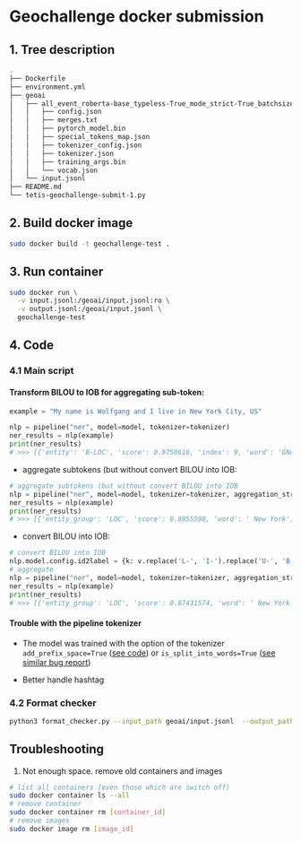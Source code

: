 # Geochallenge docker submission

## 1. Tree description

```bash
.
├── Dockerfile
├── environment.yml
├── geoai
│   ├── all_event_roberta-base_typeless-True_mode_strict-True_batchsize-32_geonlplify-False_epoch-6.model
│   │   ├── config.json
│   │   ├── merges.txt
│   │   ├── pytorch_model.bin
│   │   ├── special_tokens_map.json
│   │   ├── tokenizer_config.json
│   │   ├── tokenizer.json
│   │   ├── training_args.bin
│   │   └── vocab.json
│   └── input.jsonl
├── README.md
└── tetis-geochallenge-submit-1.py

```

## 2. Build docker image
```bash
sudo docker build -t geochallenge-test .
```

## 3. Run container 
```bash
sudo docker run \
  -v input.jsonl:/geoai/input.jsonl:ro \
  -v output.jsonl:/geoai/input.jsonl \
  geochallenge-test
```

## 4. Code 
### 4.1 Main script
#### Transform BILOU to IOB for aggregating sub-token:
```python
example = "My name is Wolfgang and I live in New York City, US"

nlp = pipeline("ner", model=model, tokenizer=tokenizer)
ner_results = nlp(example)
print(ner_results)
# >>> [{'entity': 'B-LOC', 'score': 0.9750616, 'index': 9, 'word': 'ĠNew', 'start': 34, 'end': 37}, {'entity': 'I-LOC', 'score': 0.8160579, 'index': 10, 'word': 'ĠYork', 'start': 38, 'end': 42}, {'entity': 'L-LOC', 'score': 0.8318275, 'index': 11, 'word': 'ĠCity', 'start': 43, 'end': 47}, {'entity': 'U-LOC', 'score': 0.7664982, 'index': 13, 'word': 'ĠUS', 'start': 49, 'end': 51}]
```
- aggregate subtokens (but without convert BILOU into IOB:
```python
# aggregate subtokens (but without convert BILOU into IOB
nlp = pipeline("ner", model=model, tokenizer=tokenizer, aggregation_strategy="simple")
ner_results = nlp(example)
print(ner_results)
# >>> [{'entity_group': 'LOC', 'score': 0.8955598, 'word': ' New York', 'start': 34, 'end': 42}, {'entity_group': 'LOC', 'score': 0.8318275, 'word': ' City', 'start': 43, 'end': 47}, {'entity_group': 'LOC', 'score': 0.7664982, 'word': ' US', 'start': 49, 'end': 51}]
```
- convert BILOU into IOB:
```python
# convert BILOU into IOB
nlp.model.config.id2label = {k: v.replace('L-', 'I-').replace('U-', 'B-') for k, v in nlp.model.config.id2label.items()}
# aggregate
nlp = pipeline("ner", model=model, tokenizer=tokenizer, aggregation_strategy="simple")
ner_results = nlp(example)
print(ner_results)
# >>> [{'entity_group': 'LOC', 'score': 0.87431574, 'word': ' New York City', 'start': 34, 'end': 47}, {'entity_group': 'LOC', 'score': 0.7664982, 'word': ' US', 'start': 49, 'end': 51}]
```
#### Trouble with the pipeline tokenizer
- The model was trained with the option of the tokenizer `add_prefix_space=True` ([see code](https://github.com/tetis-geochallenge-lmr-2022/EDA/blob/0ebff5f3ce9af88515dd77374423279090c513de/common_tools/load_data_geochallenge.py#L38)) or `is_split_into_words=True` ([see similar bug report](https://github.com/huggingface/transformers/issues/15785))

- Better handle hashtag
### 4.2 Format checker
```bash
python3 format_checker.py --input_path geoai/input.jsonl  --output_path geoai/output.jsonl
```
## Troubleshooting
1. Not enough space. remove old containers and images
```bash
# list all containers (even those which are switch off)
sudo docker container ls --all
# remove container
sudo docker container rm [container_id]
# remove images
sudo docker image rm [image_id]
```

